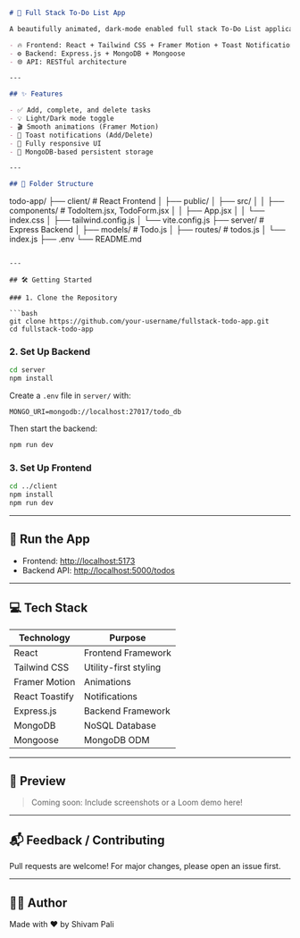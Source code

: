 

```markdown
# 📝 Full Stack To-Do List App

A beautifully animated, dark-mode enabled full stack To-Do List application built with:

- 🔥 Frontend: React + Tailwind CSS + Framer Motion + Toast Notifications
- ⚙️ Backend: Express.js + MongoDB + Mongoose
- 🌐 API: RESTful architecture

---

## ✨ Features

- ✅ Add, complete, and delete tasks
- 💡 Light/Dark mode toggle
- 🎬 Smooth animations (Framer Motion)
- 🔔 Toast notifications (Add/Delete)
- 📱 Fully responsive UI
- 🚀 MongoDB-based persistent storage

---

## 📁 Folder Structure
```

todo-app/
├── client/ # React Frontend
│ ├── public/
│ ├── src/
│ │ ├── components/ # TodoItem.jsx, TodoForm.jsx
│ │ ├── App.jsx
│ │ └── index.css
│ ├── tailwind.config.js
│ └── vite.config.js
├── server/ # Express Backend
│ ├── models/ # Todo.js
│ ├── routes/ # todos.js
│ └── index.js
├── .env
└── README.md

````

---

## 🛠️ Getting Started

### 1. Clone the Repository

```bash
git clone https://github.com/your-username/fullstack-todo-app.git
cd fullstack-todo-app
````

### 2. Set Up Backend

```bash
cd server
npm install
```

Create a `.env` file in `server/` with:

```
MONGO_URI=mongodb://localhost:27017/todo_db
```

Then start the backend:

```bash
npm run dev
```

### 3. Set Up Frontend

```bash
cd ../client
npm install
npm run dev
```

---

## 🚀 Run the App

- Frontend: [http://localhost:5173](http://localhost:5173)
- Backend API: [http://localhost:5000/todos](http://localhost:5000/todos)

---

## 💻 Tech Stack

| Technology     | Purpose               |
| -------------- | --------------------- |
| React          | Frontend Framework    |
| Tailwind CSS   | Utility-first styling |
| Framer Motion  | Animations            |
| React Toastify | Notifications         |
| Express.js     | Backend Framework     |
| MongoDB        | NoSQL Database        |
| Mongoose       | MongoDB ODM           |

---

## 📸 Preview

> Coming soon: Include screenshots or a Loom demo here!

---

## 📬 Feedback / Contributing

Pull requests are welcome! For major changes, please open an issue first.

---

## 🧙‍♂️ Author

Made with ❤️ by Shivam Pali

